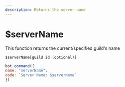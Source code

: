 ```yaml
---
description: Returns the server name
---
```


# $serverName

This function returns the current/specified guild's name

```text
$serverName[guild id (optional)]
```

```javascript
bot.command({
name: "serverName",
code: `Server Name: $serverName`
})
```

